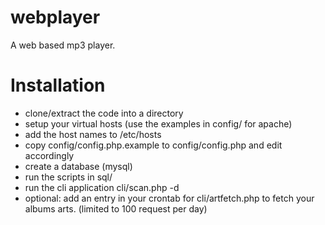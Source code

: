 webplayer
=========
A web based mp3 player.

Installation
============

- clone/extract the code into a directory
- setup your virtual hosts (use the examples in config/ for apache)
- add the host names to /etc/hosts
- copy config/config.php.example to config/config.php and edit accordingly
- create a database (mysql)
- run the scripts in sql/
- run the cli application cli/scan.php -d <directory to your music files>
- optional: add an entry in your crontab for cli/artfetch.php to fetch your albums arts. (limited to 100 request per day)

